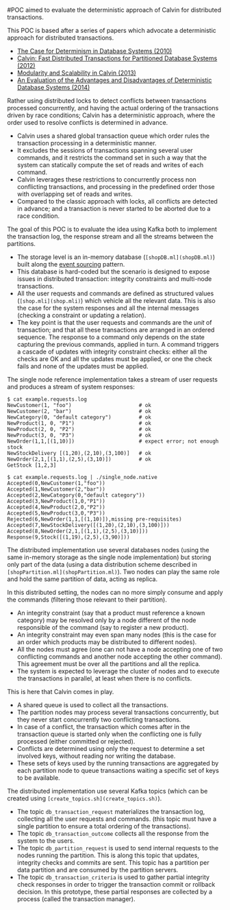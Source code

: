 #POC aimed to evaluate the deterministic approach of Calvin for distributed transactions.

This POC is based after a series of papers which advocate a deterministic approach for distributed transactions.

* [The Case for Determinism in Database Systems (2010)](http://cs-www.cs.yale.edu/homes/dna/papers/determinism-vldb10.pdf)
* [Calvin: Fast Distributed Transactions for Partitioned Database Systems (2012)](http://cs.yale.edu/homes/thomson/publications/calvin-sigmod12.pdf)
* [Modularity and Scalability in Calvin (2013)](http://cs-www.cs.yale.edu/homes/dna/papers/scalable-calvin.pdf)
* [An Evaluation of the Advantages and Disadvantages of Deterministic Database Systems (2014)](http://www.vldb.org/pvldb/vol7/p821-ren.pdf)

Rather using distributed locks to detect conflicts between transactions processed concurrently,
and having the actual ordering of the transactions driven by race conditions;
Calvin has a deterministic approach, where the order used to resolve conflicts is determined in advance.
* Calvin uses a shared global transaction queue which order rules the transaction processing in a deterministic manner.
* It excludes the sessions of transactions spanning several user commands,
  and it restricts the command set in such a way that the system can statically compute the set of reads and writes of each command.
* Calvin leverages these restrictions to concurrently process non conflicting transactions,
  and processing in the predefined order those with overlapping set of reads and writes.
* Compared to the classic approach with locks, all conflicts are detected in advance;
  and a transaction is never started to be aborted due to a race condition.

The goal of this POC is to evaluate the idea using Kafka both
to implement the transaction log, the response stream and all the streams between the partitions.
* The storage level is an in-memory database (`[shopDB.ml](shopDB.ml)`)
  built along the [event sourcing](https://martinfowler.com/eaaDev/EventSourcing.html) pattern.
* This database is hard-coded but the scenario is designed to expose issues in distributed transaction:
  integrity constraints and multi-node transactions.
* All the user requests and commands are defined as structured values (`[shop.mli](shop.mli)`) which vehicle all the relevant data.
  This is also the case for the system responses and all the internal messages (checking a constraint or updating a relation).
* The key point is that the user requests and commands are the *unit* of transaction;
  and that all these transactions are arranged in an ordered sequence.
  The response to a command only depends on the state capturing the previous commands, applied in turn.
  A command triggers a cascade of updates with integrity constraint checks: either all the checks are OK and all the updates must be applied,
  or one the check fails and none of the updates must be applied.

The single node reference implementation takes a stream of user requests and produces a stream of system responses:

```Shell
$ cat example.requests.log
NewCustomer(1, "foo")                      # ok
NewCustomer(2, "bar")                      # ok
NewCategory(0, "default category")         # ok
NewProduct(1, 0, "P1")                     # ok
NewProduct(2, 0, "P2")                     # ok
NewProduct(3, 0, "P3")                     # ok
NewOrder(1,1,[(1,10)])                     # expect error; not enough stock
NewStockDelivery [(1,20),(2,10),(3,100)]   # ok
NewOrder(2,1,[(1,1),(2,5),(3,10)])         # ok
GetStock [1,2,3]

$ cat example.requests.log | ./single_node.native
Accepted(0,NewCustomer(1,"foo"))
Accepted(1,NewCustomer(2,"bar"))
Accepted(2,NewCategory(0,"default category"))
Accepted(3,NewProduct(1,0,"P1"))
Accepted(4,NewProduct(2,0,"P2"))
Accepted(5,NewProduct(3,0,"P3"))
Rejected(6,NewOrder(1,1,[(1,10)]),missing pre-requisites)
Accepted(7,NewStockDelivery([(1,20),(2,10),(3,100)]))
Accepted(8,NewOrder(2,1,[(1,1),(2,5),(3,10)]))
Response(9,Stock([(1,19),(2,5),(3,90)]))
```

The distributed implementation use several databases nodes (using the same in-memory storage as the single node implementation)
but storing only part of the data (using a data distribution scheme described in `[shopPartition.ml](shopPartition.ml)`).
Two nodes can play the same role and hold the same partition of data, acting as replica.

In this distributed setting,
the nodes can no more simply consume and apply the commands (filtering those relevant to their partition).
* An integrity constraint (say that a product must reference a known category)
  may be resolved only by a node different of the node responsible of the command (say to register a new product).
* An integrity constraint may even span many nodes (this is the case for an order which products may be distributed to different nodes).
* All the nodes must agree (one can not have a node accepting one of two conflicting commands and another node accepting the other command).
  This agreement must be over all the partitions and all the replica.
* The system is expected to leverage the cluster of nodes and to execute the transactions in parallel, at least when there is no conflicts.

This is here that Calvin comes in play.
* A shared queue is used to collect all the transactions.
* The partition nodes may process several transactions concurrently,
  but they never start concurrently two conflicting transactions.
* In case of a conflict, the transaction which comes after in the transaction queue
  is started only when the conflicting one is fully processed (either committed or rejected).
* Conflicts are determined using only the request to determine a set involved keys,
  without reading nor writing the database.
* These sets of keys used by the running transactions are aggregated by each partition node
  to queue transactions waiting a specific set of keys to be available.

The distributed implementation use several Kafka topics (which can be created using `[create_topics.sh](create_topics.sh)`).
* The topic `db_transaction_request` materializes the transaction log, collecting all the user requests and commands.
  (this topic must have a single partition to ensure a total ordering of the transactions).
* The topic `db_transaction_outcome` collects all the response from the system to the users.
* The topic `db_partition_request` is used to send internal requests to the nodes running the partition.
  This is along this topic that updates, integrity checks and commits are sent.
  This topic has a partition per data partition and are consumed by the partition servers.
* The topic `db_transaction_criteria` is used to gather partial integrity check responses
  in order to trigger the transaction commit or rollback decision.
  In this prototype, these partial responses are collected by a process (called the transaction manager).


  
  


